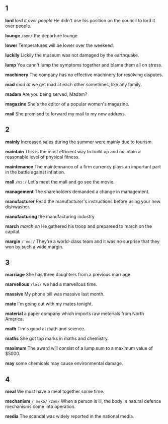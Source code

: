 ## 1
**lord** 
*lord it over people*
He didn't use his position on the council to lord it over people.

**lounge** 
`/aʊn/`
the departure lounge

**lower** 
Temperatures will be lower over the weekeed.

**luckily** 
Lickily the museum was not damaged by the earthquake.

**lump** 
You cann't lump the symptoms together and blame them all on stress.

**machinery** 
The company has no effective machinery for resolving disputes.

**mad**
*mad at*
we get mad at each other sometimes, like any family.

**madam** 
Are you being served, Madam?

**magazine** 
She's the editor of a popular women's magazine.

**mail** 
She promised to forward my mail to my new address.

## 2
**mainly** 
Increased sales during the summer were mainly due to tourism.

**maintain** 
This is the most efficient way to build up and maintain a reasonable level of physical fitness.

**maintenance**
The maintennance of a firm currency plays an important part in the battle against inflation.

**mall** 
`/mɔː/`
Let's meet the mall and go see the movie.

**management** 
The shareholders demanded a change in management.



**manufacturer** 
Read the manufacturer's instructions before using your new dishwasher.

**manufacturing** 
the manufacturing industry

**march** 
*march on*
He gathered his troop and prepareed to march on the capital.

**margin** 
`/ˈmɑː/`
They're a world-class team and it was no surprise that they won by such a wide margin.

## 3
**marriage** 
She has three daughters from a previous marriage.

**marvellous** 
`/ləs/`
we had a marvellous time.

**massive** 
My phone bill was massive last month.

**mate** 
I'm going out with my mates tonight.

**material** 
a paper company which imports raw meterials from North America.

**math** 
Tim's good at math and science.

**maths** 
She got top marks in maths and chemistry.

**maximum** 
The award will consist of a lump sum to a maximum value of $5000.

**may** 
some chemicals may cause environmental damage.

## 4
**meal** 
We must have a meal together some time.

**mechanism** 
`/ˈmekə/` `/zəm/`
When a person is ill, the body' s natural  defence mechanisms come into operation.

**media** 
The scandal was widely reported in the national media.
